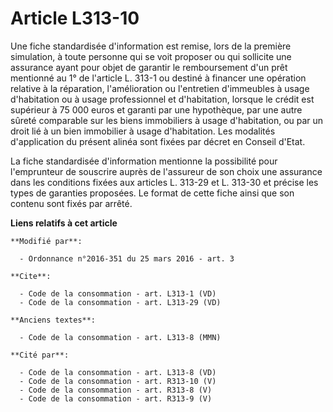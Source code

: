# Article L313-10

Une fiche standardisée d'information est remise, lors de la première simulation, à toute personne qui se voit proposer ou qui
sollicite une assurance ayant pour objet de garantir le remboursement d'un prêt mentionné au 1° de l'article L. 313-1 ou
destiné à financer une opération relative à la réparation, l'amélioration ou l'entretien d'immeubles à usage d'habitation ou
à usage professionnel et d'habitation, lorsque le crédit est supérieur à 75 000 euros et garanti par une hypothèque, par une
autre sûreté comparable sur les biens immobiliers à usage d'habitation, ou par un droit lié à un bien immobilier à usage
d'habitation. Les modalités d'application du présent alinéa sont fixées par décret en Conseil d'Etat. 

La fiche standardisée d'information mentionne la possibilité pour l'emprunteur de souscrire auprès de l'assureur de son choix
une assurance dans les conditions fixées aux articles L. 313-29 et L. 313-30 et précise les types de garanties proposées. Le
format de cette fiche ainsi que son contenu sont fixés par arrêté.

**Liens relatifs à cet article**

	**Modifié par**:

	  - Ordonnance n°2016-351 du 25 mars 2016 - art. 3

	**Cite**:

	  - Code de la consommation - art. L313-1 (VD)
	  - Code de la consommation - art. L313-29 (VD)

	**Anciens textes**:

	  - Code de la consommation - art. L313-8 (MMN)

	**Cité par**:

	  - Code de la consommation - art. L313-8 (VD)
	  - Code de la consommation - art. R313-10 (V)
	  - Code de la consommation - art. R313-8 (V)
	  - Code de la consommation - art. R313-9 (V)
